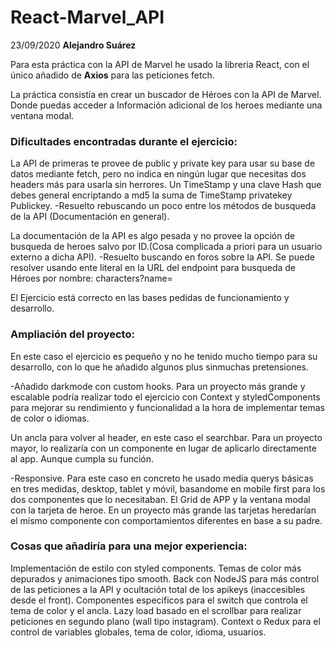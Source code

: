 # React-Marvel_API

23/09/2020 **Alejandro Suárez**

Para esta práctica con la API de Marvel he usado la libreria React, con el único añadido de **Axios** para las peticiones fetch.

La práctica consistía en crear un buscador de Héroes con la API de Marvel. Donde puedas acceder a Información adicional de los heroes mediante una ventana modal.

### Dificultades encontradas durante el ejercicio:

La API  de primeras te provee de public y private key para usar su base de datos mediante fetch, pero no indica en ningún lugar que necesitas dos headers más para usarla sin herrores.
Un TimeStamp y una clave Hash que debes general encriptando a md5 la suma de TimeStamp privatekey Publickey.
-Resuelto rebuscando un poco entre los métodos de busqueda de la API (Documentación en general).

La documentación de la API es algo pesada y no provee la opción de busqueda de heroes salvo por ID.(Cosa complicada a priori para un usuario externo a dicha API).
-Resuelto buscando en foros sobre la API. Se puede resolver usando ente literal en la URL del endpoint para busqueda de Héroes por nombre:
characters?name=


El Ejercicio está correcto en las bases pedidas de funcionamiento y desarrollo.

### Ampliación del proyecto:

En este caso el ejercicio es pequeño y no he tenido mucho tiempo para su desarrollo, con lo que he añadido algunos plus sinmuchas pretensiones.

-Añadido darkmode con custom hooks.
Para un proyecto más grande y escalable podría realizar todo el ejercicio con Context y styledComponents para mejorar su rendimiento y funcionalidad a la hora
de implementar temas de color o idiomas.

Un ancla para volver al header, en este caso el searchbar.
Para un proyecto mayor, lo realizaría con un componente en lugar de aplicarlo directamente al app. Aunque cumpla su función.

-Responsive.
Para este caso en concreto he usado media querys básicas en tres medidas, desktop, tablet y móvil, basandome en mobile first para los dos componentes que lo necesitaban.
El Grid de APP y la ventana modal con la tarjeta de heroe.
En un proyecto más grande las tarjetas heredarían el mísmo componente con comportamientos diferentes en base a su padre.


### Cosas que añadiría para una mejor experiencia:

Implementación de estilo con styled components.
Temas de color más depurados y animaciones tipo smooth.
Back con NodeJS para más control de las peticiones a la API y ocultación total de los apikeys (inaccesibles desde el front).
Componentes especificos para el switch que controla el tema de color y el ancla.
Lazy load basado en el scrollbar para realizar peticiones en segundo plano (wall tipo instagram).
Context o Redux para el control de variables globales, tema de color, idioma, usuarios.

